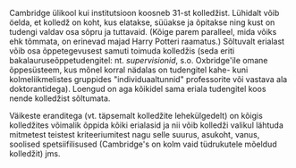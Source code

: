 Cambridge ülikool kui institutsioon koosneb 31-st kolledžist. Lühidalt
võib öelda, et kolledž on koht, kus elatakse, süüakse ja õpitakse ning
kust on tudengi valdav osa sõpru ja tuttavaid. (Kõige parem paralleel,
mida võiks ehk tõmmata, on erinevad majad Harry Potteri raamatus.)
Sõltuvalt erialast võib osa õppetegevusest samuti toimuda kolledžis
(seda eriti bakalauruseõppetudengitel: nt. _supervisionid_,
s.o. Oxbridge'ile omane õppesüsteem, kus mõnel korral nädalas on
tudengitel kahe- kuni kolmeliikmelistes gruppides "individuaaltunnid"
professorite või vastava ala doktorantidega). Loengud on aga kõikidel
sama eriala tudengitel koos nende kolledžist sõltumata.

Väikeste eranditega (vt. täpsemalt kolledžite lehekülgedelt) on kõigis
kolledžites võimalik õppida kõiki erialasid ja nii võib kolledži
valikul lähtuda mitmetest teistest kriteeriumitest nagu selle suurus,
asukoht, vanus, soolised spetsiifilisused (Cambridge's on kolm vaid
tüdrukutele mõeldud kolledžit) jms.
